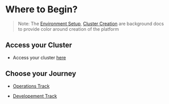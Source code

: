 
# Where to Begin?
> Note: The [Environment Setup](../../setup/1-environment-setup.md), [Cluster Creation](../../setup/2-cluster-creation.md) are background docs to provide color around creation of the platform

## Access your Cluster

* Access your cluster [here](../../setup/3-access-cluster.md)

## Choose your Journey
* [Operations Track](../../home_pages/operations/index.md)

* [Developement Track](../../home_pages/development/index.md)

